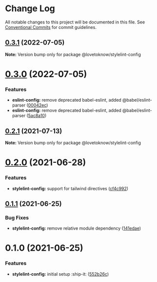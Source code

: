 # Change Log

All notable changes to this project will be documented in this file.
See [Conventional Commits](https://conventionalcommits.org) for commit guidelines.

## [0.3.1](https://github.com/LoveToKnow/lint/compare/@lovetoknow/stylelint-config@0.3.0...@lovetoknow/stylelint-config@0.3.1) (2022-07-05)

**Note:** Version bump only for package @lovetoknow/stylelint-config





# [0.3.0](https://github.com/LoveToKnow/lint/compare/@lovetoknow/stylelint-config@0.2.1...@lovetoknow/stylelint-config@0.3.0) (2022-07-05)


### Features

* **eslint-config:** remove deprecated babel-eslint, added @babel/eslint-parser ([00042ec](https://github.com/LoveToKnow/lint/commit/00042ec9873018785f6c6ffe2bcde40ea05c84fd))
* **eslint-config:** remove deprecated babel-eslint, added @babel/eslint-parser ([5ac8a10](https://github.com/LoveToKnow/lint/commit/5ac8a10ccfb8bc89268261e2b30810373940693b))





## [0.2.1](https://github.com/LoveToKnow/lint/compare/@lovetoknow/stylelint-config@0.2.0...@lovetoknow/stylelint-config@0.2.1) (2021-07-13)

**Note:** Version bump only for package @lovetoknow/stylelint-config





# [0.2.0](https://github.com/LoveToKnow/lint/compare/@lovetoknow/stylelint-config@0.1.1...@lovetoknow/stylelint-config@0.2.0) (2021-06-28)


### Features

* **stylelint-config:** support for tailwind directives ([cf4c992](https://github.com/LoveToKnow/lint/commit/cf4c992c5aa858ae807f0004deead0a00b3aac82))





## [0.1.1](https://github.com/LoveToKnow/lint/compare/@lovetoknow/stylelint-config@0.1.0...@lovetoknow/stylelint-config@0.1.1) (2021-06-25)


### Bug Fixes

* **stylelint-config:** remove relative module dependency ([141edae](https://github.com/LoveToKnow/lint/commit/141edaed9c82f745ac7d0ad4b9669e4033bef4d5))





# 0.1.0 (2021-06-25)


### Features

* **stylelint-config:** initial setup :ship-it: ([552b26c](https://github.com/LoveToKnow/lint/commit/552b26c0fd6968d96fe72019e79c299432bcadbd))

